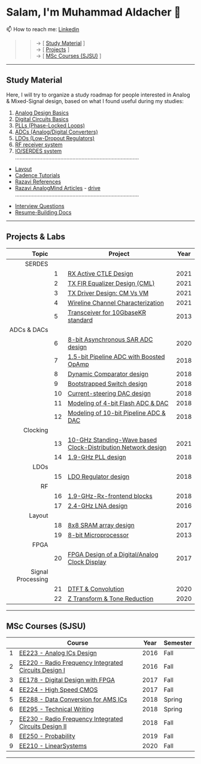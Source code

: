 # Salam, I'm Muhammad Aldacher 👋
📫 How to reach me: [Linkedin](https://www.linkedin.com/in/muhammad-isa-aldacher-95336831/)</br>
>> -> [ [Study Material](https://github.com/muhammadaldacher#study-material) ]</br>
>> -> [ [Projects](https://github.com/muhammadaldacher#projects--labs) ]</br>
>> -> [ [MSc Courses (SJSU)](https://github.com/muhammadaldacher#msc-courses-sjsu) ]</br>
<!--
**muhammadaldacher/muhammadaldacher** is a ✨ _special_ ✨ repository because its `README.md` (this file) appears on your GitHub profile.
Here are some ideas to get you started:
- 🔭 I’m currently working on ...
- 🌱 I’m currently learning ...
- 👯 I’m looking to collaborate on ...
- 🤔 I’m looking for help with ...
- 💬 Ask me about ...
- ⚡ Fun fact: ...
-->
---
## Study Material
Here, I will try to organize a study roadmap for people interested in Analog & Mixed-Signal design, based on what I found useful during my studies:
1. [Analog Design Basics](https://github.com/muhammadaldacher/muhammadaldacher/blob/main/docs/1_Analog_Design_Basics.md)
2. [Digital Circuits Basics](https://github.com/muhammadaldacher/muhammadaldacher/blob/main/docs/2_Digital_Circuits_Basics.md)
3. [PLLs (Phase-Locked Loops)](https://github.com/muhammadaldacher/muhammadaldacher/blob/main/docs/3_PLLs.md)
4. [ADCs (Analog/Digital Converters)](https://github.com/muhammadaldacher/muhammadaldacher/blob/main/docs/4_ADCs.md)
5. [LDOs (Low-Dropout Regulators)](https://github.com/muhammadaldacher/muhammadaldacher/blob/main/docs/5_LDOs.md)
6. [RF receiver system](https://github.com/muhammadaldacher/muhammadaldacher/blob/main/docs/6_RF_Rx.md)
7. [IO/SERDES system](https://github.com/muhammadaldacher/muhammadaldacher/blob/main/docs/7_IO_transceivers.md)
</br>..................................................................................

- [Layout](https://github.com/muhammadaldacher/muhammadaldacher/blob/main/docs/-Layout.md)
- [Cadence Tutorials](https://drive.google.com/drive/folders/0B-sYTk-Q69hJcFhUSFh0RldQN0k?resourcekey=0-TKRhphJsln3ULQS6VEVH6w&usp=share_link)
- [Razavi References](https://drive.google.com/drive/folders/1nh3xIubKoVVnNqBn1ol3yg5K-O-5yp5A?usp=share_link)
- [Razavi AnalogMind Articles](https://www.linkedin.com/posts/muhammad-isa-aldacher-95336831_analog-mixedsignal-vlsi-activity-6979211687199473664-R20d) - [drive](https://drive.google.com/drive/folders/1s2yY1Wdd_azZkNUN0VTgJlu-6ddwTAYN?usp=share_link)
</br>..................................................................................

* [Interview Questions](https://drive.google.com/drive/folders/1qixg_mzW-9yX1lnDeskJIemhsvM4xd71?usp=share_link)
* [Resume-Building Docs](https://drive.google.com/drive/folders/1arDBKDMKbTtwGTp3IheAd3J2uaDd0Xx-?usp=share_link) 

---
## Projects & Labs
|Topic| | Project | Year |
|---:|---|---|---|
| SERDES ||||
| |  1 | [RX Active CTLE Design](https://github.com/muhammadaldacher/SERDES-Design-of-RX-Continuous-time-linear-equalizer) |  2021 |
| |  2 | [TX FIR Equalizer Design (CML)](https://github.com/muhammadaldacher/SERDES-Design-of-TX-FIR-Equalizer) |  2021 |
| |  3 | [TX Driver Design: CM Vs VM](https://github.com/muhammadaldacher/SERDES-Design-of-TX-Driver) |  2021 |
| |  4 | [Wireline Channel Characterization](https://github.com/muhammadaldacher/Wireline-Channel-Modeling-Characterization) |  2021 |
| |  5 | [Transceiver for 10GbaseKR standard](https://github.com/muhammadaldacher/Analog-design-of-10-GbaseKR-high-speed-serial-link-transceiver-in-65-nm-CMOS) |  2013 |
| ADCs & DACs ||||
| |  6 | [8-bit Asynchronous SAR ADC design](https://github.com/muhammadaldacher/Analog-Design-of-Asynchronous-SAR-ADC)                        |  2020 |
| |  7 | [1.5-bit Pipeline ADC with Boosted OpAmp](https://github.com/muhammadaldacher/Analog-Design-of-1.5-bit-Pipeline-ADC-And-Boosted-OpAmp)|  2018 |
| |  8 | [Dynamic Comparator design](https://github.com/muhammadaldacher/Analog-Design-of-Dynamic-Comparator)                                  |  2018 |
| |  9 | [Bootstrapped Switch design](https://github.com/muhammadaldacher/Analog-Design-of-Bootstrapped-Switch)                                |  2018 |
| |  10| [Current-steering DAC design](https://github.com/muhammadaldacher/Analog-design-of-4-bit-current-steering-DACs)                       |  2018 |
| |  11| [Modeling of 4-bit Flash ADC & DAC](https://github.com/muhammadaldacher/Modeling-of-4-bit-Flash-ADC-and-4-bit-DAC)                    |  2018 |
| |  12| [Modeling of 10-bit Pipeline ADC & DAC](https://github.com/muhammadaldacher/Modeling-of-10-bit-Pipeline-ADC-and-10-bit-DAC)           |  2018 |
| Clocking ||||
| |  13| [10-GHz Standing-Wave based Clock-Distribution Network design](https://github.com/muhammadaldacher/Analog-Design-of-Clock-Distribution-Network-using-Standing-Waves)|  2021 |
| |  14| [1.9-GHz PLL design](https://github.com/muhammadaldacher/Analog-Design-of-1.9-GHz-PLL-system)                                         |  2018 |
| LDOs ||||
| |  15| [LDO Regulator design](https://github.com/muhammadaldacher/Analog-Design-of-LDO-with-PMOS-pass-device)                                |  2018 |
| RF ||||
| |  16| [1.9-GHz-Rx-frontend blocks](https://github.com/muhammadaldacher/RF-design-of-1.9-GHz-Rx-frontend)                                    |  2018 |
| |  17| [2.4-GHz LNA design](https://github.com/muhammadaldacher/RF-design-of-2.4-GHz-LNA)                                                    |  2016 |
| Layout ||||
| |  18| [8x8 SRAM array design](https://github.com/muhammadaldacher/Layout-Design-of-an-8x8-SRAM-array)                                       |  2017 |
| |  19| [8-bit Microprocessor](https://github.com/muhammadaldacher/Layout-Design-for-an-8-bit-Microprocessor)                                 |  2013 |
| FPGA ||||
| |  20| [FPGA Design of a Digital/Analog Clock Display](https://github.com/muhammadaldacher/FPGA-Design-of-a-Digital-Analog-Clock-Display-using-Digilent-Basys3-Artix-7) |  2017 |
| Signal Processing||||
| |  21| [DTFT & Convolution](https://github.com/muhammadaldacher/Signal-Processing-DTFT-and-Convolution)                                      |  2020 |
| |  22| [Z Transform & Tone Reduction](https://github.com/muhammadaldacher/Signal-Processing-Z-Transform-and-Tone-Reduction)                  |  2020 |

---
## MSc Courses (SJSU)
| | Course | Year | Semester |
|---:|---|---|---|
|  1 | [EE223 - Analog ICs Design](https://drive.google.com/drive/folders/1J6h0jP_2ah2_8tZ3y_UuvzuA8s5iIW_B)| 2016 | Fall |
|  2 | [EE220 - Radio Frequency Integrated Circuits Design I](https://drive.google.com/drive/folders/1LRJQr3L3WVC-5L6g-kLb6wLOyk3gmfOt)| 2016 | Fall |
|  3 | [EE178 - Digital Design with FPGA](https://drive.google.com/drive/folders/1JvVr4amOXQE0dqAIHVlUzsUnugPQMXc1)| 2017 | Fall |
|  4 | [EE224 - High Speed CMOS](https://drive.google.com/drive/folders/1Zzhp3N0b08uaHG6FsoPNOPavNcZDvxHt)| 2017 | Fall |
|  5 | [EE288 - Data Conversion for AMS ICs](https://drive.google.com/drive/folders/12Qqfw_TX1i7dvVVYXksaSdHV4gth1OD5)| 2018 | Spring |
|  6 | [EE295 - Technical Writing](https://drive.google.com/drive/folders/1_pjgNSWgNAus5m2df4mqg736CbYyH8yJ)| 2018 | Spring |
|  7 | [EE230 - Radio Frequency Integrated Circuits Design II](https://drive.google.com/drive/folders/1WcP2svOrAle0cEzlL1oexYeuDEQjH5j9)| 2018 | Fall |
|  8 | [EE250 - Probability](https://drive.google.com/drive/folders/1dzB8DTLad82G_ewS9C0NndqMrKV5JgXn)| 2019 | Fall |
|  9 | [EE210 - LinearSystems](https://drive.google.com/drive/folders/1UaLbYzHEQJgwkm-EXSBJfqVmOckCmXtj)| 2020 | Fall |

---

